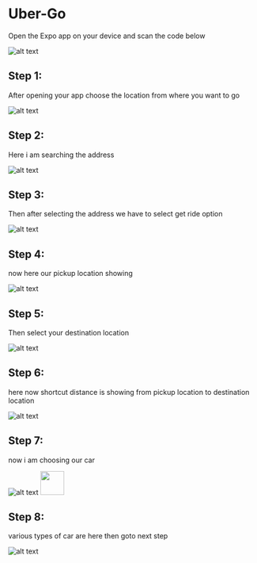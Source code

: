 # Uber-Go
Open the Expo app on your device and scan the code below

![alt text](https://i.postimg.cc/7LdJCk4Z/Uber-Go-Screener.png)

## Step 1: 
After opening your app choose the location from where you want to go 

![alt text](https://i.postimg.cc/prw1T98v/Uber-Go-img1.png)

## Step 2: 
Here i am searching the address

![alt text](https://i.postimg.cc/jSbt321B/Uber-Go-img2.png)

## Step 3: 
Then after selecting the address we have to select get ride option

![alt text](https://i.postimg.cc/59DxvnS4/Uber-Go-img3.png)

## Step 4: 
now here our pickup location showing

![alt text](https://i.postimg.cc/HWrYVf5v/Uber-Go-img4.png)

## Step 5: 
Then select your destination location

![alt text](https://i.postimg.cc/MKRzYV9y/Uber-Go-img5.png)
## Step 6: 
here now shortcut distance is showing from pickup location to destination location

![alt text](https://i.postimg.cc/QtH3KTBK/Uber-Go-img6.png)

## Step 7: 
now i am choosing our car 

![alt text](https://i.postimg.cc/C1XVGxDP/Uber-Go-img7.png)
<img src="https://i.postimg.cc/C1XVGxDP/Uber-Go-img7.png" width="48">

## Step 8: 
various types of car are here then goto next step 

![alt text](https://i.postimg.cc/jj8TjXjr/Uber-Go-img8.png)



